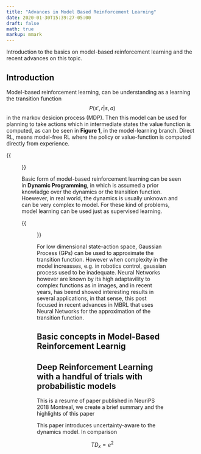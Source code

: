 ```yaml
---
title: "Advances in Model Based Reinforcement Learning"
date: 2020-01-30T15:39:27-05:00
draft: false
math: true
markup: mmark
---
```


Introduction to the basics on model-based reinforcement learning and the recent advances on this topic.

<!--more-->
## Introduction


Model-based reinforcement learning, can be understanding as a learning the transition function $$P(s', r|s,a)$$ in the markov desicion process (MDP). Then this model can be used for planning to take actions which in intermediate states the value function is computed, as can be seen in **Figure 1**, in the model-learning branch. Direct RL, means model-free RL where the policy or value-function is computed directly from experience.

{{<figure src="https://ericktornero.github.io/blog/images/squeme_mbmf.png" title="Figure 1, Taken from [1]">}}


Basic form of model-based reinforcement learning can be seen in **Dynamic Programming**, in which is assumed a prior knowladge over the dynamics or the transition function. Hoewever, in real world, the dynamics is usually unknown and can be very complex to model. For these kind of problems, model learning can be used just as supervised learning.

{{<figure src="https://ericktornero.github.io/blog/images/gridworld_hchetaah.png" title="Figure 2, Taken from [1]">}}

For low dimensional state-action space, Gaussian Process (GPs) can be used to approximate the transition function. However when complexity in the model increasses, e.g. in robotics control, gaussian process used to be inadequate. Neural Networks however are known by its high adaptavility to complex functions as in images, and in recent years, has beend showed interesting results in several applications, in that sense, this post focused in recent advances in MBRL that uses Neural Networks for the approximation of the transition function.

## Basic concepts in Model-Based Reinforcement Learnig



## Deep Reinforcement Learning with a handful of trials with probabilistic models

This is a resume of paper published in NeuriPS 2018 Montreal, we create a brief summary and the highlights of this paper

This paper introduces uncertainty-aware to the dynamics model. In comparison

$$TD_x = e^2$$
